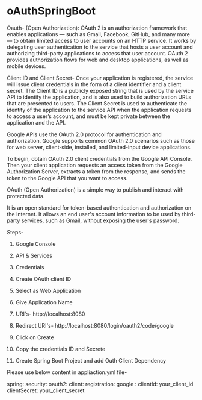 # oAuthSpringBoot

Oauth- (Open Authorization): 
OAuth 2 is an authorization framework that enables applications — such as Gmail, Facebook, 
GitHub, and many more — to obtain limited access to user accounts on an HTTP service. 
It works by delegating user authentication to the service that hosts a user account and authorizing 
third-party applications to access that user account. OAuth 2 provides authorization flows for 
web and desktop applications, as well as mobile devices.

Client ID and Client Secret- 
Once your application is registered, the service will issue client credentials in the form of a 
client identifier and a client secret. The Client ID is a publicly exposed string that is used by 
the service API to identify the application, and is also used to build authorization URLs that are 
presented to users. The Client Secret is used to authenticate the identity of the application to 
the service API when the application requests to access a user’s account, and must be kept private 
between the application and the API.

Google APIs use the OAuth 2.0 protocol for authentication and authorization. Google supports common 
OAuth 2.0 scenarios such as those for web server, client-side, installed, and limited-input device 
applications.

To begin, obtain OAuth 2.0 client credentials from the Google API Console. Then your client 
application requests an access token from the Google Authorization Server, extracts a token from 
the response, and sends the token to the Google API that you want to access.

OAuth (Open Authorization) is a simple way to publish and interact with protected data.

It is an open standard for token-based authentication and authorization on the Internet. 
It allows an end user's account information to be used by third-party services, such as Gmail, 
without exposing the user's password.

Steps-
1. Google Console

2. API & Services

3. Credentials

4. Create OAuth client ID

5. Select as Web Application

6. Give Application Name

7. URI's- http://localhost:8080

8. Redirect URI's- http://localhost:8080/login/oauth2/code/google

9. Click on Create

10. Copy the credentials ID and Secrete

11. Create Spring Boot Project and add Outh Client Dependency



Please use below content in appliaction.yml file-

spring:
  security:
    oauth2:
      client:
        registration:
          google :
            clientId: your_client_id
            clientSecret: your_client_secret





